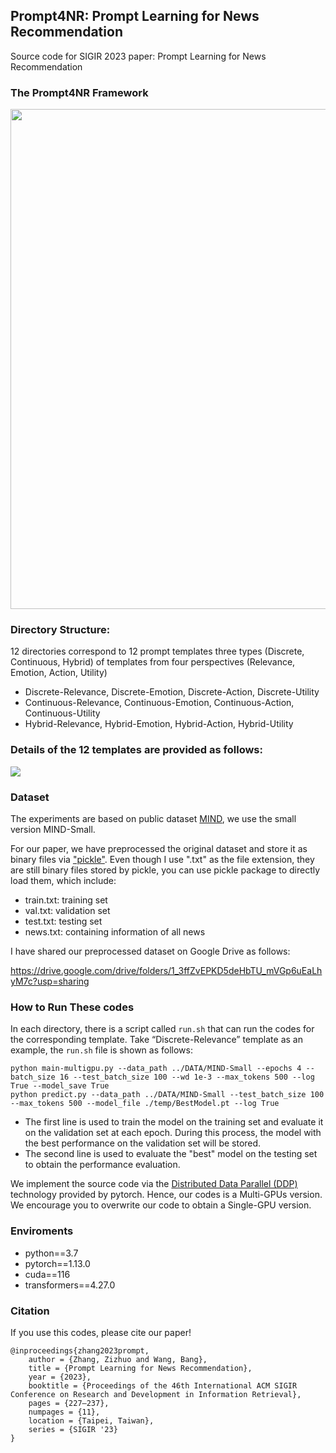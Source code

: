 ## Prompt4NR: Prompt Learning for News Recommendation
Source code for SIGIR 2023 paper: Prompt Learning for News Recommendation

### The Prompt4NR Framework

<p align='center'>
<img src="https://github.com/resistzzz/Prompt4NR/blob/main/Imgs/Prompt4NR.png" width='800'/>
</p>

### Directory Structure: 
12 directories correspond to 12 prompt templates three types (Discrete, Continuous, Hybrid) of templates from four perspectives (Relevance, Emotion, Action, Utility)
- Discrete-Relevance, Discrete-Emotion, Discrete-Action, Discrete-Utility
- Continuous-Relevance, Continuous-Emotion, Continuous-Action, Continuous-Utility
- Hybrid-Relevance, Hybrid-Emotion, Hybrid-Action, Hybrid-Utility

### Details of the 12 templates are provided as follows:

<img src="https://github.com/resistzzz/Prompt4NR/blob/main/Imgs/templates_table.png" />

### Dataset

The experiments are based on public dataset <a href="https://msnews.github.io/">MIND</a>, we use the small version MIND-Small.

For our paper, we have preprocessed the original dataset and store it as binary files via <a href="https://docs.python.org/3/library/pickle.html">"pickle"</a>. Even though I use ".txt" as the file extension, they are still binary files stored by pickle, you can use pickle package to directly load them, which include:

- train.txt: training set
- val.txt: validation set
- test.txt: testing set
- news.txt: containing information of all news

I have shared our preprocessed dataset on Google Drive as follows: 

<https://drive.google.com/drive/folders/1_3ffZvEPKD5deHbTU_mVGp6uEaLhyM7c?usp=sharing>

### How to Run These codes
In each directory, there is a script called ``run.sh`` that can run the codes for the corresponding template.
Take “Discrete-Relevance” template as an example, the ``run.sh`` file is shown as follows:
```
python main-multigpu.py --data_path ../DATA/MIND-Small --epochs 4 --batch_size 16 --test_batch_size 100 --wd 1e-3 --max_tokens 500 --log True --model_save True
python predict.py --data_path ../DATA/MIND-Small --test_batch_size 100 --max_tokens 500 --model_file ./temp/BestModel.pt --log True
```
- The first line is used to train the model on the training set and evaluate it on the validation set at each epoch. During this process, the model with the best performance on the validation set will be stored.
- The second line is used to evaluate the "best" model on the testing set to obtain the performance evaluation.

We implement the source code via the <a href="https://pytorch.org/tutorials/beginner/ddp_series_intro.html">Distributed Data Parallel (DDP)</a> technology provided by pytorch. Hence, our codes is a Multi-GPUs version. We encourage you to overwrite our code to obtain a Single-GPU version.

### Enviroments
- python==3.7
- pytorch==1.13.0
- cuda==116
- transformers==4.27.0

### Citation
If you use this codes, please cite our paper!
```
@inproceedings{zhang2023prompt,
    author = {Zhang, Zizhuo and Wang, Bang},
    title = {Prompt Learning for News Recommendation},
    year = {2023},
    booktitle = {Proceedings of the 46th International ACM SIGIR Conference on Research and Development in Information Retrieval},
    pages = {227–237},
    numpages = {11},
    location = {Taipei, Taiwan},
    series = {SIGIR '23}
}
```
